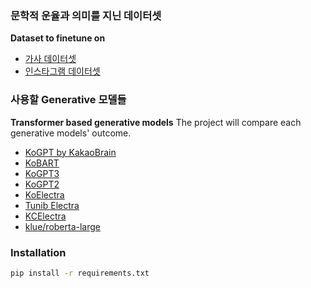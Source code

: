 ### 문학적 운율과 의미를 지닌 데이터셋

**Dataset to finetune on**

- [가사 데이터셋](_clones/char-rnn-tensorflow/data/lyricskor/input.txt)
- [인스타그램 데이터셋](https://drive.google.com/drive/u/0/folders/1KNbBE5ENNzwT6A_GyAmyaofJUyBcFkQ4)

### 사용할 Generative 모델들

**Transformer based generative models**
The project will compare each generative models' outcome.

- [KoGPT by KakaoBrain](https://github.com/kakaobrain/kogpt)
- [KoBART](https://github.com/SKT-AI/KoBART)
- [KoGPT3](https://huggingface.co/skt/ko-gpt-trinity-1.2B-v0.5)
- [KoGPT2](https://huggingface.co/taeminlee/kogpt2)
- [KoElectra](https://github.com/monologg/KoELECTRA)
- [Tunib Electra](https://github.com/tunib-ai/tunib-electra)
- [KCElectra](https://huggingface.co/beomi/KcELECTRA-base)
- [klue/roberta-large](https://huggingface.co/klue/roberta-large)

### Installation

```bash
pip install -r requirements.txt
```

